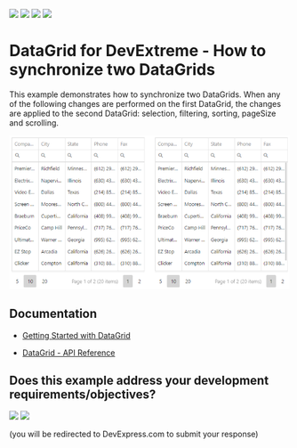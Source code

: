 <!-- default badges list -->
![](https://img.shields.io/endpoint?url=https://codecentral.devexpress.com/api/v1/VersionRange/281619811/20.2.3%2B)
[![](https://img.shields.io/badge/Open_in_DevExpress_Support_Center-FF7200?style=flat-square&logo=DevExpress&logoColor=white)](https://supportcenter.devexpress.com/ticket/details/T916752)
[![](https://img.shields.io/badge/📖_How_to_use_DevExpress_Examples-e9f6fc?style=flat-square)](https://docs.devexpress.com/GeneralInformation/403183)
[![](https://img.shields.io/badge/💬_Leave_Feedback-feecdd?style=flat-square)](#does-this-example-address-your-development-requirementsobjectives)
<!-- default badges end -->
# DataGrid for DevExtreme - How to synchronize two DataGrids

This example demonstrates how to synchronize two DataGrids. When any of the following changes are performed on the first DataGrid, the changes are applied to the second DataGrid: selection, filtering, sorting, pageSize and scrolling.

<div align="center"><img alt="DevExtreme DataGrid - How to synchronize two DataGrids" src="datagrid-sync-two-components.png" /></div>

## Documentation

- [Getting Started with DataGrid](https://js.devexpress.com/Documentation/Guide/UI_Components/DataGrid/Getting_Started_with_DataGrid/)

- [DataGrid - API Reference](https://js.devexpress.com/Documentation/ApiReference/UI_Components/dxDataGrid/)
<!-- feedback -->
## Does this example address your development requirements/objectives?

[<img src="https://www.devexpress.com/support/examples/i/yes-button.svg"/>](https://www.devexpress.com/support/examples/survey.xml?utm_source=github&utm_campaign=devextreme-datagrid-synchronize-two-datagrid-components&~~~was_helpful=yes) [<img src="https://www.devexpress.com/support/examples/i/no-button.svg"/>](https://www.devexpress.com/support/examples/survey.xml?utm_source=github&utm_campaign=devextreme-datagrid-synchronize-two-datagrid-components&~~~was_helpful=no)

(you will be redirected to DevExpress.com to submit your response)
<!-- feedback end -->
